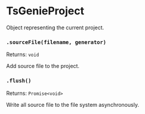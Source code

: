 # TsGenieProject

Object representing the current project.

### `.sourceFile(filename, generator)`

Returns: `void`

Add source file to the project.

### `.flush()`

Returns: `Promise<void>`

Write all source file to the file system asynchronously.